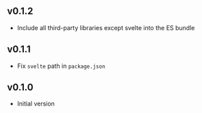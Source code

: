 ## v0.1.2

- Include all third-party libraries except svelte into the ES bundle

## v0.1.1

- Fix `svelte` path in `package.json`

## v0.1.0

- Initial version
